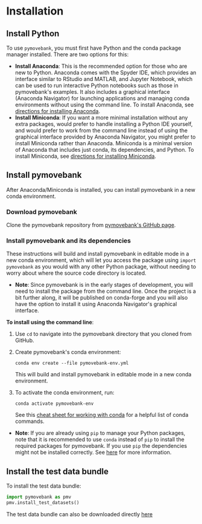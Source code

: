 # Installation

## Install Python

To use `pymovebank`, you must first have Python and the conda package manager
installed. There are two options for this:
- **Install Anaconda**: This is the recommended option for those who are new to
Python. Anaconda comes with the Spyder IDE, which provides an interface similar to
RStudio and MATLAB, and Jupyter Notebook, which can be used to run interactive Python
notebooks such as those in pymovebank's examples. It also includes a graphical interface (Anaconda Navigator) for launching applications and managing conda environments without using the command line. To install Anaconda, see [directions for installing Anaconda](https://docs.anaconda.com/anaconda/install/index.html).
- **Install Miniconda**: If you want a more minimal installation without any extra
packages, would prefer to handle installing a Python IDE yourself, and would prefer
to work from the command line instead of using the graphical interface provided
by Anaconda Navigator, you might prefer to install Miniconda rather than Anaconda. Miniconda is a minimal version of Anaconda that includes just conda, its dependencies,
and Python. To install Miniconda, see [directions for installing Miniconda](https://docs.conda.io/en/latest/miniconda.html).

## Install pymovebank

After Anaconda/Miniconda is installed, you can install pymovebank in a new conda
environment.

### Download pymovebank

Clone the pymovebank repository from [pymovebank's GitHub page](https://github.com/jemissik/pymovebank/).

### Install pymovebank and its dependencies

These instructions will build and install pymovebank in
editable mode in a new conda environment, which will let you access the package
using `import pymovebank` as you would with any other Python package, without
needing to worry about where the source code directory is located.

- **Note**: Since pymovebank is in the early stages of development, you will need to install the package from the command line. Once the project is a bit further along,
it will be published on conda-forge and you will also have the option to install it
using Anaconda Navigator's graphical interface.


**To install using the command line**:
1. Use `cd` to navigate into the pymovebank directory that you cloned from GitHub.
2. Create pymovebank's conda environment:

    ```
    conda env create --file pymovebank-env.yml
    ```
    This will build and install pymovebank in editable mode in a new conda environment.
3. To activate the conda environment, run:
    ```
    conda activate pymovebank-env
    ```
    See this [cheat sheet for working with conda](https://docs.conda.io/projects/conda/en/latest/_downloads/843d9e0198f2a193a3484886fa28163c/conda-cheatsheet.pdf) for
    a helpful list of conda commands.

- **Note**: If you are already using `pip` to manage your Python packages, note
that it is recommended to use `conda` instead of `pip` to install the required
packages for pymovebank. If you use `pip` the dependencies might not be installed
correctly. See [here](https://geopandas.org/en/stable/getting_started/install.html#installing-with-pip) for more information.


## Install the test data bundle

To install the test data bundle:

```python
import pymovebank as pmv
pmv.install_test_datasets()
```

The test data bundle can also be downloaded directly [here](https://drive.google.com/drive/folders/1eAqSKblWpM5kqqEByf6YaiRWywZFMKvJ?usp=sharing)
